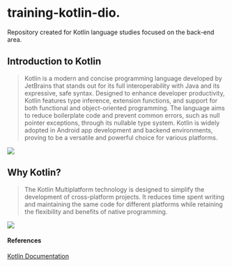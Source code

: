 # training-kotlin-dio.
 Repository created for Kotlin language studies focused on the back-end area.

## Introduction to Kotlin
<blockquote>
 Kotlin is a modern and concise programming language developed by JetBrains that stands out for its full interoperability with Java and its expressive, safe syntax. Designed to enhance developer productivity, Kotlin features type inference, extension functions, and support for both functional and object-oriented programming. The language aims to reduce boilerplate code and prevent common errors, such as null pointer exceptions, through its nullable type system. Kotlin is widely adopted in Android app development and backend environments, proving to be a versatile and powerful choice for various platforms.
</blockquote> 

![](https://miro.medium.com/v2/resize:fit:1000/1*yduce6FO0VxRVHvaKL0-qg.jpeg)
## Why Kotlin? 
<blockquote>
 The Kotlin Multiplatform technology is designed to simplify the development of cross-platform projects. It reduces time spent writing and maintaining the same code for different platforms while retaining the flexibility and benefits of native programming.
</blockquote>

 ![](https://kotlinlang.org/docs/images/kotlin-multiplatform.svg)





#### References
[Kotlin Documentation](https://kotlinlang.org/docs/home.html)

